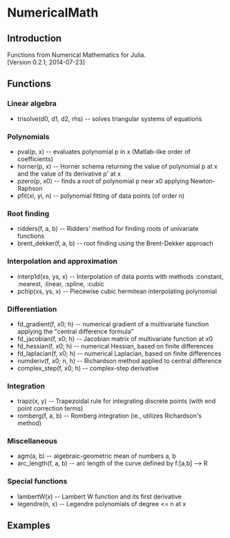 #   NumericalMath

##  Introduction

Functions from Numerical Mathematics for Julia.  
[Version 0.2.1; 2014-07-23]

##  Functions

### Linear algebra

  * trisolve(d0, d1, d2, rhs) -- solves triangular systems of equations

### Polynomials

  * pval(p, x)      -- evaluates polynomial p in x (Matlab-like order of coefficients)
  * horner(p, x)    -- Horner schema returning the value of polynomial p at x
                         and the value of its derivative p' at x
  * pzero(p, x0)    -- finds a root of polynomial p near x0 applying Newton-Raphson
  * pfit(xi, yi, n) -- polynomial fitting of data points (of order n)

### Root finding

  * ridders(f, a, b)      -- Ridders' method for finding roots of univariate functions
  * brent_dekker(f, a, b) -- root finding using the Brent-Dekker approach

### Interpolation and approximation

  * interp1d(xs, ys, x) -- Interpolation of data points with methods
                             :constant, :nearest, :linear, :spline, :cubic
  * pchip(xs, ys, x)    -- Piecewise cubic hermitean interpolating polynomial

### Differentiation

  * fd_gradient(f, x0; h)  -- numerical gradient of a multivariate function
                                applying the "central difference formula"
  * fd_jacobian(f, x0; h)  -- Jacobian matrix of multivariate function at x0
  * fd_hessian(f, x0; h)   -- numerical Hessian, based on finite differences
  * fd_laplacian(f, x0; h) -- numerical Laplacian, based on finite differences
  * numderiv(f, x0; n, h)  -- Richardson method applied to central difference
  * complex_step(f, x0; h) -- complex-step derivative

### Integration

  * trapz(x, y)      -- Trapezoidal rule for integrating discrete points
                          (with end point correction terms)
  * romberg(f, a, b) -- Romberg integration (ie., utilizes Richardson's method)

### Miscellaneous

  * agm(a, b)           -- algebraic-geometric mean of numbers a, b
  * arc_length(f, a, b) -- arc length of the curve defined by f:[a,b] --> R

### Special functions

  * lambertW(x)    -- Lambert W function and its first derivative
  * legendre(n, x) -- Legendre polynomials of degree <= n at x

## Examples
